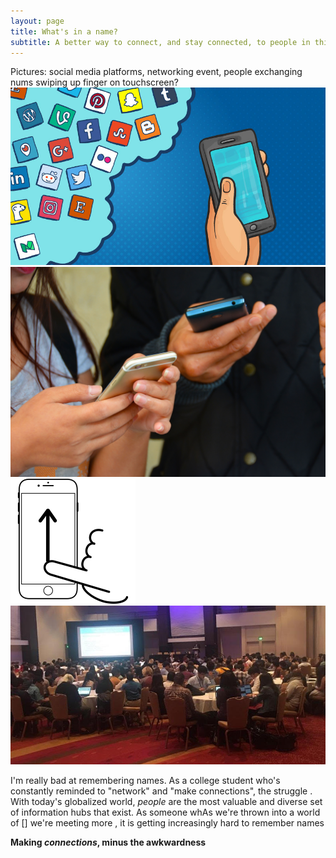 ```yaml
---
layout: page
title: What's in a name?
subtitle: A better way to connect, and stay connected, to people in this digital age
---
```

Pictures: social media platforms,  networking event, people exchanging nums swiping up finger on touchscreen?
![Social Media](/img/socialmedia.jpg)
![People exchanging contact info](/img/exchangenums.jpeg)
![Swipe up on phone](/img/swipeup.png)
![Tapia conference](/img/tapia.jpg)

I'm really bad at remembering names. As a college student who's constantly reminded to "network" and "make connections", the struggle .
With today's globalized world, _people_ are the most valuable and diverse set of information hubs that exist.  As someone whAs we're thrown into a world of [] we're meeting more , it is getting increasingly hard to remember names

**Making _connections_, minus the awkwardness**
